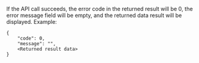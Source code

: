 If the API call succeeds, the error code in the returned result will be 0, the error message field will be empty, and the returned data result will be displayed.
Example:
```
{
    "code": 0,
    "message": "",
    <Returned result data>
}
```
